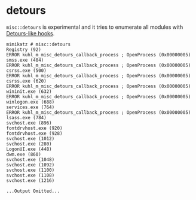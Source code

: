 # detours

`misc::detours` is experimental and it tries to enumerate all modules with [Detours-like hooks](https://www.codeproject.com/Articles/30140/API-Hooking-with-MS-Detours).

```
mimikatz # misc::detours
Registry (92)
ERROR kuhl_m_misc_detours_callback_process ; OpenProcess (0x00000005)
smss.exe (404)
ERROR kuhl_m_misc_detours_callback_process ; OpenProcess (0x00000005)
csrss.exe (500)
ERROR kuhl_m_misc_detours_callback_process ; OpenProcess (0x00000005)
csrss.exe (620)
ERROR kuhl_m_misc_detours_callback_process ; OpenProcess (0x00000005)
wininit.exe (632)
ERROR kuhl_m_misc_detours_callback_process ; OpenProcess (0x00000005)
winlogon.exe (688)
services.exe (764)
ERROR kuhl_m_misc_detours_callback_process ; OpenProcess (0x00000005)
lsass.exe (784)
svchost.exe (896)
fontdrvhost.exe (920)
fontdrvhost.exe (928)
svchost.exe (1012)
svchost.exe (280)
LogonUI.exe (448)
dwm.exe (860)
svchost.exe (1048)
svchost.exe (1092)
svchost.exe (1100)
svchost.exe (1108)
svchost.exe (1216)

...Output Omitted...
```

